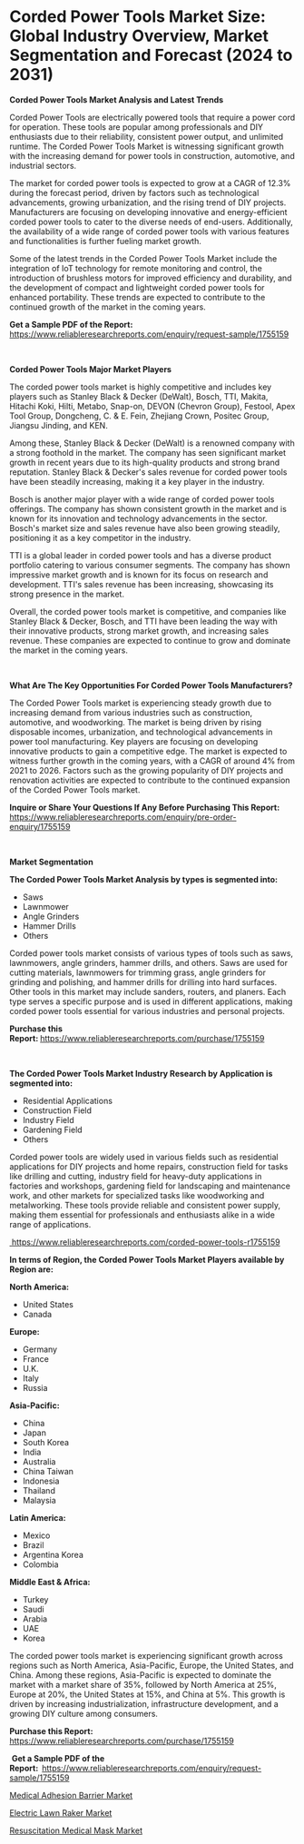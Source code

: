 <p><h1>Corded Power Tools Market Size: Global Industry Overview, Market Segmentation and Forecast (2024 to 2031)</h1></p><p><strong>Corded Power Tools Market Analysis and Latest Trends</strong></p>
<p><p>Corded Power Tools are electrically powered tools that require a power cord for operation. These tools are popular among professionals and DIY enthusiasts due to their reliability, consistent power output, and unlimited runtime. The Corded Power Tools Market is witnessing significant growth with the increasing demand for power tools in construction, automotive, and industrial sectors.</p><p>The market for corded power tools is expected to grow at a CAGR of 12.3% during the forecast period, driven by factors such as technological advancements, growing urbanization, and the rising trend of DIY projects. Manufacturers are focusing on developing innovative and energy-efficient corded power tools to cater to the diverse needs of end-users. Additionally, the availability of a wide range of corded power tools with various features and functionalities is further fueling market growth.</p><p>Some of the latest trends in the Corded Power Tools Market include the integration of IoT technology for remote monitoring and control, the introduction of brushless motors for improved efficiency and durability, and the development of compact and lightweight corded power tools for enhanced portability. These trends are expected to contribute to the continued growth of the market in the coming years.</p></p>
<p><strong>Get a Sample PDF of the Report:&nbsp;</strong> <a href="https://www.reliableresearchreports.com/enquiry/request-sample/1755159">https://www.reliableresearchreports.com/enquiry/request-sample/1755159</a></p>
<p>&nbsp;</p>
<p><strong>Corded Power Tools Major Market Players</strong></p>
<p><p>The corded power tools market is highly competitive and includes key players such as Stanley Black & Decker (DeWalt), Bosch, TTI, Makita, Hitachi Koki, Hilti, Metabo, Snap-on, DEVON (Chevron Group), Festool, Apex Tool Group, Dongcheng, C. & E. Fein, Zhejiang Crown, Positec Group, Jiangsu Jinding, and KEN.</p><p>Among these, Stanley Black & Decker (DeWalt) is a renowned company with a strong foothold in the market. The company has seen significant market growth in recent years due to its high-quality products and strong brand reputation. Stanley Black & Decker's sales revenue for corded power tools have been steadily increasing, making it a key player in the industry.</p><p>Bosch is another major player with a wide range of corded power tools offerings. The company has shown consistent growth in the market and is known for its innovation and technology advancements in the sector. Bosch's market size and sales revenue have also been growing steadily, positioning it as a key competitor in the industry.</p><p>TTI is a global leader in corded power tools and has a diverse product portfolio catering to various consumer segments. The company has shown impressive market growth and is known for its focus on research and development. TTI's sales revenue has been increasing, showcasing its strong presence in the market.</p><p>Overall, the corded power tools market is competitive, and companies like Stanley Black & Decker, Bosch, and TTI have been leading the way with their innovative products, strong market growth, and increasing sales revenue. These companies are expected to continue to grow and dominate the market in the coming years.</p></p>
<p>&nbsp;</p>
<p><strong>What Are The Key Opportunities For Corded Power Tools Manufacturers?</strong></p>
<p><p>The Corded Power Tools market is experiencing steady growth due to increasing demand from various industries such as construction, automotive, and woodworking. The market is being driven by rising disposable incomes, urbanization, and technological advancements in power tool manufacturing. Key players are focusing on developing innovative products to gain a competitive edge. The market is expected to witness further growth in the coming years, with a CAGR of around 4% from 2021 to 2026. Factors such as the growing popularity of DIY projects and renovation activities are expected to contribute to the continued expansion of the Corded Power Tools market.</p></p>
<p><strong>Inquire or Share Your Questions If Any Before Purchasing This Report:</strong> <a href="https://www.reliableresearchreports.com/enquiry/pre-order-enquiry/1755159">https://www.reliableresearchreports.com/enquiry/pre-order-enquiry/1755159</a></p>
<p>&nbsp;</p>
<p><strong>Market Segmentation</strong></p>
<p><strong>The Corded Power Tools Market Analysis by types is segmented into:</strong></p>
<p><ul><li>Saws</li><li>Lawnmower</li><li>Angle Grinders</li><li>Hammer Drills</li><li>Others</li></ul></p>
<p><p>Corded power tools market consists of various types of tools such as saws, lawnmowers, angle grinders, hammer drills, and others. Saws are used for cutting materials, lawnmowers for trimming grass, angle grinders for grinding and polishing, and hammer drills for drilling into hard surfaces. Other tools in this market may include sanders, routers, and planers. Each type serves a specific purpose and is used in different applications, making corded power tools essential for various industries and personal projects.</p></p>
<p><strong>Purchase this Report:&nbsp;</strong><a href="https://www.reliableresearchreports.com/purchase/1755159">https://www.reliableresearchreports.com/purchase/1755159</a></p>
<p>&nbsp;</p>
<p><strong>The Corded Power Tools Market Industry Research by Application is segmented into:</strong></p>
<p><ul><li>Residential Applications</li><li>Construction Field</li><li>Industry Field</li><li>Gardening Field</li><li>Others</li></ul></p>
<p><p>Corded power tools are widely used in various fields such as residential applications for DIY projects and home repairs, construction field for tasks like drilling and cutting, industry field for heavy-duty applications in factories and workshops, gardening field for landscaping and maintenance work, and other markets for specialized tasks like woodworking and metalworking. These tools provide reliable and consistent power supply, making them essential for professionals and enthusiasts alike in a wide range of applications.</p></p>
<p><a href="https://www.reliableresearchreports.com/corded-power-tools-r1755159">&nbsp;https://www.reliableresearchreports.com/corded-power-tools-r1755159</a></p>
<p><strong>In terms of Region, the Corded Power Tools Market Players available by Region are:</strong></p>
<p>
    <p> <strong> North America: </strong>
        <ul>
            <li>United States</li>
            <li>Canada</li>
        </ul>
        </p> 
    <p> <strong> Europe: </strong>
        <ul>
            <li>Germany</li>
            <li>France</li>
            <li>U.K.</li>
            <li>Italy</li>
            <li>Russia</li>
        </ul>
        </p> 
    <p> <strong> Asia-Pacific: </strong>
        <ul>
            <li>China</li>
            <li>Japan</li>
            <li>South Korea</li>
            <li>India</li>
            <li>Australia</li>
            <li>China Taiwan</li>
            <li>Indonesia</li>
            <li>Thailand</li>
            <li>Malaysia</li>
        </ul>
        </p> 
    <p> <strong> Latin America: </strong>
        <ul>
            <li>Mexico</li>
            <li>Brazil</li>
            <li>Argentina Korea</li>
            <li>Colombia</li>
        </ul>
        </p> 
    <p> <strong> Middle East & Africa: </strong>
        <ul>
            <li>Turkey</li>
            <li>Saudi</li>
            <li>Arabia</li>
            <li>UAE</li>
            <li>Korea</li>
        </ul>
    </p>
    </p>
<p><p>The corded power tools market is experiencing significant growth across regions such as North America, Asia-Pacific, Europe, the United States, and China. Among these regions, Asia-Pacific is expected to dominate the market with a market share of 35%, followed by North America at 25%, Europe at 20%, the United States at 15%, and China at 5%. This growth is driven by increasing industrialization, infrastructure development, and a growing DIY culture among consumers.</p></p>
<p><strong>Purchase this Report: </strong><a href="https://www.reliableresearchreports.com/purchase/1755159">https://www.reliableresearchreports.com/purchase/1755159</a></p>
<p>&nbsp;<strong>Get a Sample PDF of the Report:&nbsp;&nbsp;</strong><a href="https://www.reliableresearchreports.com/enquiry/request-sample/1755159">https://www.reliableresearchreports.com/enquiry/request-sample/1755159</a></p>
<p><strong></strong></p>
<p><p><a href="https://glittery-fuchsia-86a.notion.site/Decoding-Medical-Adhesion-Barrier-Market-Metrics-Market-Share-Trends-and-Growth-Patterns-240a38a9286b4b09971634667cac0ac8">Medical Adhesion Barrier Market</a></p><p><a href="https://github.com/pizolina/Market-Research-Report-List-4/blob/main/electric-lawn-raker-market.md">Electric Lawn Raker Market</a></p><p><a href="https://acidic-farm-354.notion.site/Resuscitation-Medical-Mask-Market-Outlook-Industry-Overview-and-Forecast-2024-to-2031-fc108c19158e4afcbe7ba972f82ade17">Resuscitation Medical Mask Market</a></p></p>